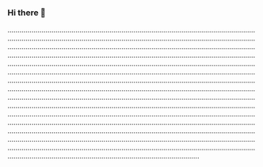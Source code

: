 ### Hi there 👋

....................................................................................................................................................................................................................................................................................................................................................................................................................................................................................................................................................................................................................................................................................................................................................................................................................................................................................................................................................................................................................................................................................................................................................................................................................................................................................................................................................................................................................................................................................................................................................................................................................................................................................................................................................................................................................................................................................................................................................................................................................................